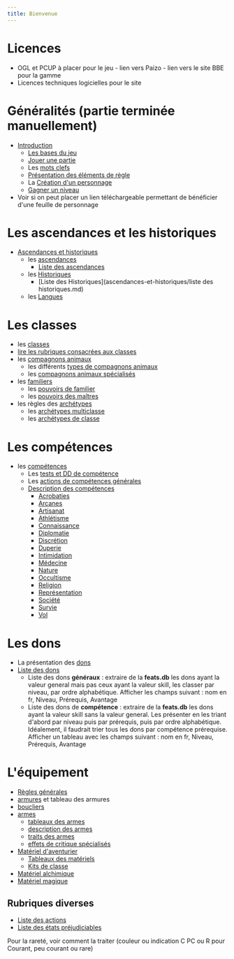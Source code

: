 ```yaml
---
title: Bienvenue
---
```

# Licences
- OGL et PCUP à placer pour le jeu - lien vers Paizo - lien vers le site BBE pour la gamme
- Licences techniques logicielles pour le site

# Généralités (partie terminée manuellement)
- [Introduction](generalites/introduction.md)
  - [Les bases du jeu](generalites/Bases-du-jeu.md)
  - [Jouer une partie](generalites/jouer-une-partie.md)
  - Les [mots clefs](generalites/mots-clefs.md)
  - [Présentation des éléments de règle](generalites/presentation-des-elements-de-regle.md)
  - La [Création d'un personnage](generalites/creation-d-un-personnage.md)
  - [Gagner un niveau](generalites/gagner-un-niveau.md)
- Voir si on peut placer un lien téléchargeable permettant de bénéficier d'une feuille de personnage

# Les ascendances et les historiques
- [Ascendances et historiques](ascendances-et-historiques/ascendances-et-historiques.md)
  - les [ascendances](ascendances-et-historiques/ascendances.md)
    - [Liste des ascendances](ascendances-et-historiques/liste-des-ascendances.md)     
  - les [Historiques](ascendances-et-historiques/historiques.md)
    - [Liste des Historiques](ascendances-et-historiques/liste des historiques.md)
  - les [Langues](ascendances-et-historiques/langues.md)

# Les classes
- les [classes](classes/classes.md)
- [lire les rubriques consacrées aux classes](classes/lire-les-classes.md)
- les [compagnons animaux](classes/compagnons-animaux.md)
  - les différents [types de compagnons animaux](classes/types-de-compagnons-animaux.md)
  - les [compagnons animaux spécialisés](classes/compagnons-animaux-specialises.md)
- les [familiers](classes/familiers.md)
  - les [pouvoirs de familier](classes/pouvoirs-de-familiers.md)
  - les [pouvoirs des maîtres](classes/pouvoirs-de-maitres.md)
- les règles des [archétypes](archetypes/index.md)
  - les [archétypes multiclasse](archetypes/multiclasse.md)
  - les [archétypes de classe](archetypes/de-classe.md)

# Les compétences
- les [compétences](competences/competences.md)
  - Les [tests et DD de compétence](competences/tests-et-DD-de-competence.md)
  - Les [actions de compétences générales](competences/actions-de-competences-generales.md)
  - [Description des compétences](competences/description-de-competences.md)
    - [Acrobaties](competences/acrobaties.md)
    - [Arcanes](competences/acrobaties.md)
    - [Artisanat](competences/artisanat.md)
    - [Athlétisme](competences/athlétisme.md)
    - [Connaissance](competences/connaissance.md)
    - [Diplomatie](competences/diplomatie.md)
    - [Discrétion](competences/discretion.md)
    - [Duperie](competences/duperie.md)
    - [Intimidation](competences/intimidation.md)
    - [Médecine](competences/medecine.md)
    - [Nature](competences/nature.md)
    - [Occultisme](competences/occultisme.md)
    - [Religion](competences/religion.md)
    - [Représentation](competences/representation.md)
    - [Société](competences/societe.md)
    - [Survie](competences/survie.md)
    - [Vol](competence/vol.md)

# Les dons
- La présentation des [dons](dons/presentation.md)
- [Liste des dons](dons/index.html)
  - Liste des dons **généraux** : extraire de la **feats.db** les dons ayant la valeur general mais pas ceux ayant la valeur skill, les classer par niveau, par ordre alphabétique. Afficher les champs suivant : nom en fr, Niveau, Prérequis, Avantage
  - Liste des dons de **compétence** : extraire de la **feats.db** les dons ayant la valeur skill sans la valeur general. Les présenter en les triant d'abord par niveau puis par prérequis, puis par ordre alphabétique. Idéalement, il faudrait trier tous les dons par compétence prérequise. Afficher un tableau avec les champs suivant : nom en fr, Niveau, Prérequis, Avantage

# L'équipement
- [Règles générales](equipement/regles-generales.md)
- [armures](equipement/armures.md) et tableau des armures
- [boucliers](equipement/boucliers.md)
- [armes](equipement/armes) 
    - [tableaux des armes](equipement/armes-tableaux.md)
    - [description des armes](equipement/armes-description.md)
    - [traits des armes](equipement/armes-traits.md)
    - [effets de critique spécialisés](equipement/armes-critiques.md)
- [Matériel d'aventurier](equipement/materiel.md)
    - [Tableaux des matériels](equipement/tableaux.md)
    - [Kits de classe](equipement/kits.md)
- [Matériel alchimique](equipement/materiel-alchimique.md)
- [Matériel magique](equipement/materiel-magique.md)

## Rubriques diverses
- [Liste des actions](actions/index.html)
- [Liste des états préjudiciables](etats/index.html)


Pour la rareté, voir comment la traiter (couleur ou indication C PC ou R pour Courant, peu courant ou rare)
